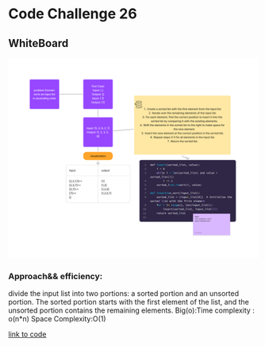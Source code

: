 # Code Challenge 26 
## WhiteBoard
![](cc26.jpg)
### Approach&& efficiency:
divide the input list into two portions: a sorted portion and an unsorted portion. The sorted portion starts with the first element of the list, and the unsorted portion contains the remaining elements.
Big(o):Time complexity : o(n*n)
Space Complexity:O(1)

[link to code ](cc.py)